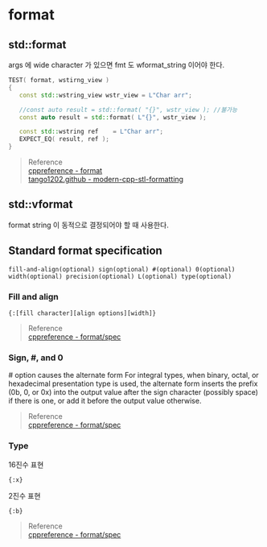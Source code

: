 # format

## std::format

args 에 wide character 가 있으면 fmt 도 wformat_string 이어야 한다.
```cpp
TEST( format, wstirng_view )
{
   const std::wstring_view wstr_view = L"Char arr";

   //const auto result = std::format( "{}", wstr_view ); //불가능
   const auto result = std::format( L"{}", wstr_view );

   const std::wstring ref    = L"Char arr";
   EXPECT_EQ( result, ref );
}
```

> Reference  
> [cppreference - format](https://en.cppreference.com/w/cpp/utility/format/format)  
> [tango1202.github - modern-cpp-stl-formatting](https://tango1202.github.io/cpp-stl/modern-cpp-stl-formatting/)  

## std::vformat
format string 이 동적으로 결정되어야 할 때 사용한다.

## Standard format specification

```
fill-and-align(optional) sign(optional) #(optional) 0(optional) width(optional) precision(optional) L(optional) type(optional)		
```

### Fill and align

```
{:[fill character][align options][width]}
```

> Reference  
> [cppreference - format/spec](https://en.cppreference.com/w/cpp/utility/format/spec)  

### Sign, #, and 0

\# option causes the alternate form For integral types, when binary, octal, or hexadecimal presentation type is used, the alternate form inserts the prefix (0b, 0, or 0x) into the output value after the sign character (possibly space) if there is one, or add it before the output value otherwise.

> Reference  
> [cppreference - format/spec](https://en.cppreference.com/w/cpp/utility/format/spec)  

### Type

16진수 표현
```
{:x}
```

2진수 표현
```
{:b}
```

> Reference  
> [cppreference - format/spec](https://en.cppreference.com/w/cpp/utility/format/spec)  